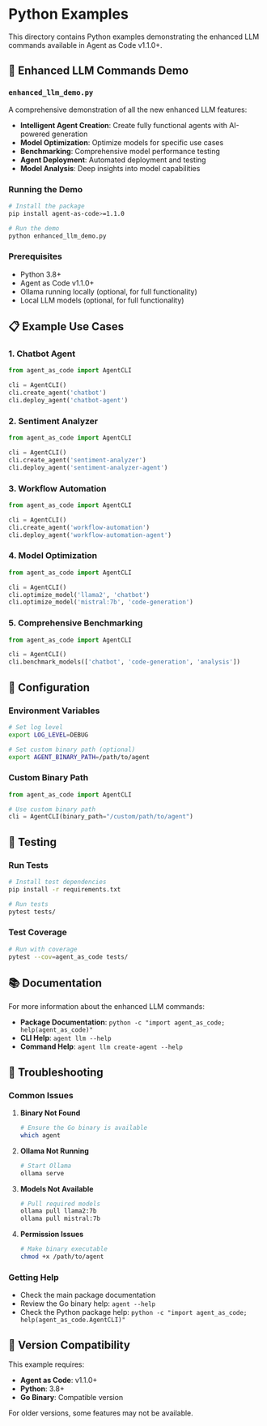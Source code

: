 # Python Examples

This directory contains Python examples demonstrating the enhanced LLM commands available in Agent as Code v1.1.0+.

## 🚀 **Enhanced LLM Commands Demo**

### `enhanced_llm_demo.py`

A comprehensive demonstration of all the new enhanced LLM features:

- **Intelligent Agent Creation**: Create fully functional agents with AI-powered generation
- **Model Optimization**: Optimize models for specific use cases
- **Benchmarking**: Comprehensive model performance testing
- **Agent Deployment**: Automated deployment and testing
- **Model Analysis**: Deep insights into model capabilities

### Running the Demo

```bash
# Install the package
pip install agent-as-code>=1.1.0

# Run the demo
python enhanced_llm_demo.py
```

### Prerequisites

- Python 3.8+
- Agent as Code v1.1.0+
- Ollama running locally (optional, for full functionality)
- Local LLM models (optional, for full functionality)

## 📋 **Example Use Cases**

### 1. **Chatbot Agent**
```python
from agent_as_code import AgentCLI

cli = AgentCLI()
cli.create_agent('chatbot')
cli.deploy_agent('chatbot-agent')
```

### 2. **Sentiment Analyzer**
```python
from agent_as_code import AgentCLI

cli = AgentCLI()
cli.create_agent('sentiment-analyzer')
cli.deploy_agent('sentiment-analyzer-agent')
```

### 3. **Workflow Automation**
```python
from agent_as_code import AgentCLI

cli = AgentCLI()
cli.create_agent('workflow-automation')
cli.deploy_agent('workflow-automation-agent')
```

### 4. **Model Optimization**
```python
from agent_as_code import AgentCLI

cli = AgentCLI()
cli.optimize_model('llama2', 'chatbot')
cli.optimize_model('mistral:7b', 'code-generation')
```

### 5. **Comprehensive Benchmarking**
```python
from agent_as_code import AgentCLI

cli = AgentCLI()
cli.benchmark_models(['chatbot', 'code-generation', 'analysis'])
```

## 🔧 **Configuration**

### Environment Variables

```bash
# Set log level
export LOG_LEVEL=DEBUG

# Set custom binary path (optional)
export AGENT_BINARY_PATH=/path/to/agent
```

### Custom Binary Path

```python
from agent_as_code import AgentCLI

# Use custom binary path
cli = AgentCLI(binary_path="/custom/path/to/agent")
```

## 🧪 **Testing**

### Run Tests

```bash
# Install test dependencies
pip install -r requirements.txt

# Run tests
pytest tests/
```

### Test Coverage

```bash
# Run with coverage
pytest --cov=agent_as_code tests/
```

## 📚 **Documentation**

For more information about the enhanced LLM commands:

- **Package Documentation**: `python -c "import agent_as_code; help(agent_as_code)"`
- **CLI Help**: `agent llm --help`
- **Command Help**: `agent llm create-agent --help`

## 🚨 **Troubleshooting**

### Common Issues

1. **Binary Not Found**
   ```bash
   # Ensure the Go binary is available
   which agent
   ```

2. **Ollama Not Running**
   ```bash
   # Start Ollama
   ollama serve
   ```

3. **Models Not Available**
   ```bash
   # Pull required models
   ollama pull llama2:7b
   ollama pull mistral:7b
   ```

4. **Permission Issues**
   ```bash
   # Make binary executable
   chmod +x /path/to/agent
   ```

### Getting Help

- Check the main package documentation
- Review the Go binary help: `agent --help`
- Check the Python package help: `python -c "import agent_as_code; help(agent_as_code.AgentCLI)"`

## 🔄 **Version Compatibility**

This example requires:
- **Agent as Code**: v1.1.0+
- **Python**: 3.8+
- **Go Binary**: Compatible version

For older versions, some features may not be available.
